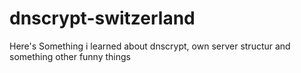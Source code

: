 # dnscrypt-switzerland

Here's Something i learned about dnscrypt, own server structur and something other funny things
